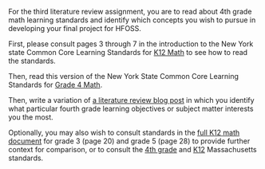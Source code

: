 
For the third literature review assignment, you are to read about 4th grade math learning standards and identify which concepts you wish to pursue in developing your final project for HFOSS.

First, please consult pages 3 through 7 in the introduction to the New York state Common Core Learning Standards for 
[K12 Math](http://hfoss17s-ritjoe.rhcloud.com/static/decks/nysp12cclsmath.pdf) to see how to read the standards.

Then, read this version of the New York State Common Core Learning Standards
for [Grade 4 Math](http://hfoss17s-ritjoe.rhcloud.com/static/hw/litreview.txt).  


Then, write a variation of [a literature review blog post](http://hfoss17s-ritjoe.rhcloud.com/static/hw/litreview.txt) in which you identify what particular fourth grade learning objectives or subject matter interests you the most.

Optionally, you may also wish to consult standards in the 
[full K12 math document](http://hfoss17s-ritjoe.rhcloud.com/static/decks/nysp12cclsmath.pdf)
for grade 3 (page 20) and grade 5 (page 28) to provide further context for comparison, or to consult the 
[4th grade](http://hfoss17s-ritjoe.rhcloud.com/static/decks/MA-0111-grade4only.pdf) and
[K12](http://hfoss17s-ritjoe.rhcloud.com/static/decks/MA-0111.pdf) Massachusetts standards.

